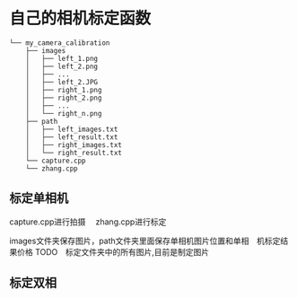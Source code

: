 # 自己的相机标定函数

```
└── my_camera_calibration
    ├── images
    │   ├── left_1.png
    │   ├── left_2.png
    │   ├── ...
    │   ├── left_2.JPG
    │   ├── right_1.png
    │   ├── right_2.png
    │   ├── ...
    │   └── right_n.png
    ├── path
    │   ├── left_images.txt
    │   ├── left_result.txt
    │   ├── right_images.txt
    │   └── right_result.txt
    └── capture.cpp
    └── zhang.cpp
```

## 标定单相机

capture.cpp进行拍摄　
zhang.cpp进行标定

images文件夹保存图片，path文件夹里面保存单相机图片位置和单相　机标定结果价格
TODO　标定文件夹中的所有图片,目前是制定图片
## 标定双相

